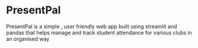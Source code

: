 # PresentPal
PresentPal is a simple , user friendly web app built using streamlit and pandas that helps manage and track student attendance for various clubs in an organised way
